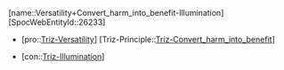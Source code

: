 ﻿---
type: TrizContradiction
aliases:
- Versatility+Convert_harm_into_benefit-Illumination
license: CC BY-SA 4.0
copyright: https://github.com/SpocWeb
IsDeleted: false
IsReadOnly: false
Confidential: public
tags: 
- Triz/Contradiction
---
[name::Versatility+Convert_harm_into_benefit-Illumination]
[SpocWebEntityId::26233]
+ [pro::[Triz-Versatility](tech/Triz/Parameter/Triz-Versatility.md)]
[Triz-Principle::[Triz-Convert_harm_into_benefit](tech/Triz/Principle/Triz-Convert_harm_into_benefit.md)]
- [con::[Triz-Illumination](tech/Triz/Parameter/Triz-Illumination.md)]

